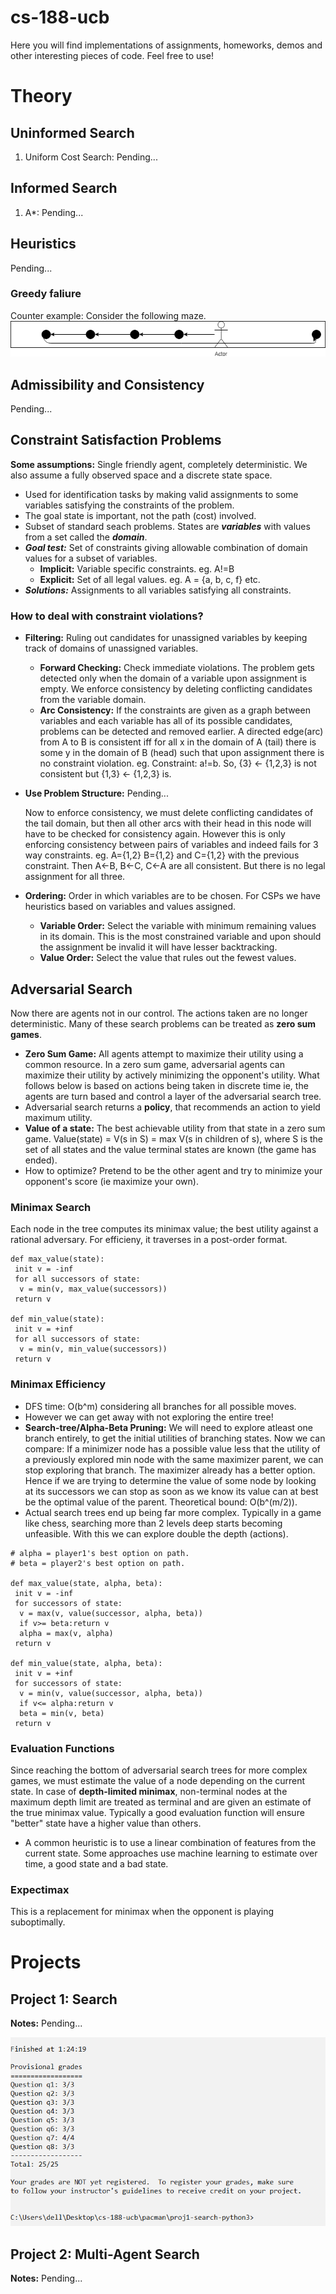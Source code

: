 # cs-188-ucb
Here you will find implementations of assignments, homeworks, demos and other interesting pieces of code. Feel free to use!
# Theory
## Uninformed Search
1. Uniform Cost Search: Pending...
## Informed Search
1. A*: Pending...
## Heuristics
Pending...
### Greedy faliure
Counter example: Consider the following maze.![alt text](https://github.com/divyam02/cs-188-ucb/blob/master/screenshots/greedy_search_counter_example.png)
## Admissibility and Consistency
Pending...
## Constraint Satisfaction Problems
**Some assumptions:** Single friendly agent, completely deterministic. We also assume a fully observed space and a discrete state space.
* Used for identification tasks by making valid assignments to some variables satisfying the constraints of the problem.
* The goal state is important, not the path (cost) involved.
* Subset of standard seach problems. States are ***variables*** with values from a set called the ***domain***.
* ***Goal test:*** Set of constraints giving allowable combination of domain values for a subset of variables. 
  * **Implicit:** Variable specific constraints. eg. A!=B
  * **Explicit:** Set of all legal values. eg. A = {a, b, c, f} etc.
* ***Solutions:*** Assignments to all variables satisfying all constraints.
### How to deal with constraint violations?
* **Filtering:** Ruling out candidates for unassigned variables by keeping track of domains of unassigned variables.
  * **Forward Checking:** Check immediate violations. The problem gets detected only when the domain of a variable upon assignment is empty. We enforce consistency by deleting conflicting candidates from the variable domain.
  * **Arc Consistency:** If the constraints are given as a graph between variables and each variable has all of its possible candidates, problems can be detected and removed earlier. A directed edge(arc) from A to B is consistent iff for all x in the domain of A (tail) there is some y in the domain of B (head) such that upon assignment there is no constraint violation.
  eg. Constraint: a!=b. So, {3} <- {1,2,3} is not consistent but {1,3} <- {1,2,3} is. 
* **Use Problem Structure:** Pending...
  
  Now to enforce consistency, we must delete conflicting candidates of the tail domain, but then all other arcs with their head in this node will have to be checked for consistency again. However this is only enforcing consistency between pairs of variables and indeed fails for 3 way constraints. eg. A={1,2} B={1,2} and C={1,2} with the previous constraint. Then A<-B, B<-C, C<-A are all consistent. But there is no legal assignment for all three.
* **Ordering:** Order in which variables are to be chosen. For CSPs we have heuristics based on variables and values assigned.
  * **Variable Order:** Select the variable with minimum remaining values in its domain. This is the most constrained variable and upon should the assignment be invalid it will have lesser backtracking.
  * **Value Order:** Select the value that rules out the fewest values.
## Adversarial Search
Now there are agents not in our control. The actions taken are no longer deterministic. Many of these search problems can be treated as **zero sum games**.
* **Zero Sum Game:** All agents attempt to maximize their utility using a common resource. In a zero sum game, adversarial agents can maximize their utility by actively minimizing the opponent's utility. What follows below is based on actions being taken in discrete time ie, the agents are turn based and control a layer of the adversarial search tree.
* Adversarial search returns a **policy**, that recommends an action to yield maximum utility.
* **Value of a state:** The best achievable utility from that state in a zero sum game. Value(state) = V(s in S) = max V(s in children of s), where S is the set of all states and the value terminal states are known (the game has ended). 
* How to optimize? Pretend to be the other agent and try to minimize your opponent's score (ie maximize your own).
### Minimax Search
Each node in the tree computes its minimax value; the best utility against a rational adversary. For efficieny, it traverses in a post-order format.
```
def max_value(state):
 init v = -inf
 for all successors of state:
  v = min(v, max_value(successors))
 return v
 
def min_value(state):
 init v = +inf
 for all successors of state:
  v = min(v, min_value(successors))
 return v
```
### Minimax Efficiency
* DFS time: O(b^m) considering all branches for all possible moves.
* However we can get away with not exploring the entire tree!
* **Search-tree/Alpha-Beta Pruning:** We will need to explore atleast one branch entirely, to get the initial utilities of branching states. Now we can compare: If a minimizer node has a possible value less that the utility of a previously explored min node with the same maximizer parent, we can stop exploring that branch. The maximizer already has a better option. Hence if we are trying to determine the value of some node by looking at its successors we can stop as soon as we know its value can at best be the optimal value of the parent. Theoretical bound: O(b^(m/2)). 
* Actual search trees end up being far more complex. Typically in a game like chess, searching more than 2 levels deep starts becoming unfeasible. With this we can explore double the depth (actions).
```
# alpha = player1's best option on path.
# beta = player2's best option on path.

def max_value(state, alpha, beta):
 init v = -inf
 for successors of state:
  v = max(v, value(successor, alpha, beta))
  if v>= beta:return v
  alpha = max(v, alpha)
 return v
 
def min_value(state, alpha, beta):
 init v = +inf
 for successors of state:
  v = min(v, value(successor, alpha, beta))
  if v<= alpha:return v
  beta = min(v, beta)
 return v
```
### Evaluation Functions
Since reaching the bottom of adversarial search trees for more complex games, we must estimate the value of a node depending on the current state. In case of **depth-limited minimax**, non-terminal nodes at the maximum depth limit are treated as terminal and are given an estimate of the true minimax value. Typically a good evaluation function will ensure "better" state have a higher value than others.
* A common heuristic is to use a linear combination of features from the current state. Some approaches use machine learning to estimate over time, a good state and a bad state.

### Expectimax
This is a replacement for minimax when the opponent is playing suboptimally. 
# Projects
## Project 1: Search
**Notes:** Pending...

![alt text](https://github.com/divyam02/cs-188-ucb/blob/master/screenshots/project1.png)

## Project 2: Multi-Agent Search
**Notes:** Pending...

